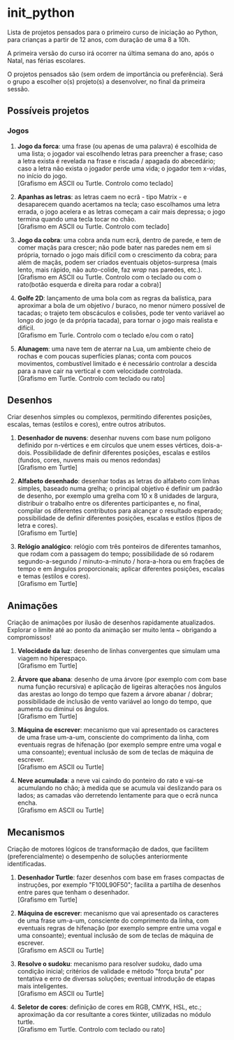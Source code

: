 # init_python

Lista de projetos pensados para o primeiro curso de iniciação ao Python, para crianças a partir de 12 anos, com duração de uma 8 a 10h.

A primeira versão do curso irá ocorrer na última semana do ano, após o Natal, nas férias escolares.

O projetos pensados são (sem ordem de importância ou preferência). Será o grupo a escolher o(s) projeto(s) a desenvolver, no final da primeira sessão.

## Possíveis projetos

### Jogos

1. **Jogo da forca**: uma frase (ou apenas de uma palavra) é escolhida de uma lista; o jogador vai escolhendo letras para preencher a frase; caso a letra exista é revelada na frase e riscada / apagada do abecedário; caso a letra não exista o jogador perde uma vida; o jogador tem x-vidas, no início do jogo.<br>
\[Grafismo em ASCII ou Turtle. Controlo como teclado\]


2. **Apanhas as letras**: as letras caem no ecrã - tipo Matrix - e desaparecem quando acertamos na tecla; caso escolhamos uma letra errada, o jogo acelera e as letras começam a cair mais depressa; o jogo termina quando uma tecla tocar no chão.<br>
\[Grafismo em ASCII ou Turtle. Controlo com teclado\]

3. **Jogo da cobra**: uma cobra anda num ecrã, dentro de parede, e tem de comer maçãs para crescer; não pode bater nas paredes nem em si própria, tornado o jogo mais difícil com o crescimento da cobra; para além de maçãs, podem ser criados eventuais objetos-surpresa (mais lento, mais rápido, não auto-colide, faz _wrap_ nas paredes, etc.).<br>
\[Grafismo em ASCII ou Turtle. Controlo com o teclado ou com o rato(botão esquerda e direita para rodar a cobra)\]

4. **Golfe 2D**: lançamento de uma bola com as regras da balística, para aproximar a bola de um objetivo / buraco, no menor número possível de tacadas; o trajeto tem obscáculos e colisões, pode ter vento variável ao longo do jogo (e da própria tacada), para tornar o jogo mais realista e difícil.<br>
\[Grafismo em Turle. Controlo com o teclado e/ou com o rato\] 

5. **Alunagem**: uma nave tem de aterrar na Lua, um ambiente cheio de rochas e com poucas superfícies planas; conta com poucos movimentos, combustível limitado e é necessário controlar a descida para a nave cair na vertical e com velocidade controlada.<br>
\[Grafismo em Turtle. Controlo com teclado ou rato\] 

## Desenhos

Criar desenhos simples ou complexos, permitindo diferentes posições, escalas, temas (estilos e cores), entre outros atributos.

1. **Desenhador de nuvens**: desenhar nuvens com base num polígono definido por n-vértices e em círculos que unem esses vértices, dois-a-dois. Possibilidade de definir diferentes posições, escalas e estilos (fundos, cores, nuvens mais ou menos redondas)<br>
\[Grafismo em Turtle\]

2. **Alfabeto desenhado**: desenhar todas as letras do alfabeto com linhas simples, baseado numa grelha; o principal objetivo é definir um padrão de desenho, por exemplo uma grelha com 10 x 8 unidades de largura, distribuir o trabalho entre os diferentes participantes e, no final, compilar os diferentes contributos para alcançar o resultado esperado; possibilidade de definir diferentes posições, escalas e estilos (tipos de letra e cores).<br>
\[Grafismo em Turtle\]

3. **Relógio analógico**: relógio com três ponteiros de diferentes tamanhos, que rodam com a passagem do tempo; possibilidade de só rodarem segundo-a-segundo / minuto-a-minuto / hora-a-hora ou em frações de tempo e em ângulos proporcionais; aplicar diferentes posições, escalas e temas (estilos e cores).<br>
\[Grafismo em Turtle\]

## Animações

Criação de animações por ilusão de desenhos rapidamente atualizados. Explorar o limite até ao ponto da animação ser muito lenta ~ obrigando a compromissos!

1. **Velocidade da luz**: desenho de linhas convergentes que simulam uma viagem no hiperespaço.<br>
\[Grafismo em Turtle\]

2. **Árvore que abana**: desenho de uma árvore (por exemplo com com base numa função recursiva) e aplicação de ligeiras alterações nos ângulos das arestas ao longo do tempo que fazem a árvore abanar / dobrar; possibilidade de inclusão de vento variável ao longo do tempo, que aumenta ou diminui os ângulos.<br>
\[Grafismo em Turtle\]

3. **Máquina de escrever**: mecanismo que vai apresentado os caracteres de uma frase um-a-um, consciente do comprimento da linha, com eventuais regras de hifenação (por exemplo sempre entre uma vogal e uma consoante); eventual inclusão de som de teclas de máquina de escrever.<br>
\[Grafismo em ASCII ou Turtle\]

4. **Neve acumulada**: a neve vai caindo do ponteiro do rato e vai-se acumulando no chão; à medida que se acumula vai deslizando para os lados; as camadas vão derretendo lentamente para que o ecrã nunca encha.<br>
\[Grafismo em ASCII ou Turtle\]

## Mecanismos

Criação de motores lógicos de transformação de dados, que facilitem (preferencialmente) o desempenho de soluções anteriormente identificadas.

1. **Desenhador Turtle**: fazer desenhos com base em frases compactas de instruções, por exemplo "F100L90F50"; facilita a partilha de desenhos entre pares que tenham o desenhador.<br>
\[Grafismo em Turtle\]

2. **Máquina de escrever**: mecanismo que vai apresentado os caracteres de uma frase um-a-um, consciente do comprimento da linha, com eventuais regras de hifenação (por exemplo sempre entre uma vogal e uma consoante); eventual inclusão de som de teclas de máquina de escrever.<br>
\[Grafismo em ASCII ou Turtle\]

3. **Resolve o sudoku**: mecanismo para resolver sudoku, dado uma condição inicial; critérios de validade e método "força bruta" por tentativa e erro de diversas soluções; eventual introdução de etapas mais inteligentes.<br>
\[Grafismo em ASCII ou Turtle\]

4. **Seletor de cores**: definição de cores em RGB, CMYK, HSL, etc.; aproximação da cor resultante a cores tkinter, utilizadas no módulo turtle.<br>
\[Grafismo em Turtle. Controlo com teclado ou rato\]
